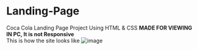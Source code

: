 # Landing-Page
Coca Cola Landing Page Project Using HTML & CSS
**MADE FOR VIEWING IN PC, It is not Responsive**
<br>
This is how the site looks like
![image](https://github.com/Likheet/landing-page/assets/66800864/6cf2d82c-351a-4442-89a1-f5acd662a523)
